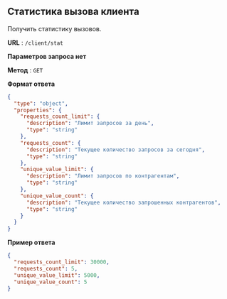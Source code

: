 ## Статистика вызова клиента

Получить статистику вызовов.

**URL** : `/client/stat`

**Параметров запроса нет**

**Метод** : `GET`

**Формат ответа**

```json
{
  "type": "object",
  "properties": {
    "requests_count_limit": {
      "description": "Лимит запросов за день",
      "type": "string"
    },
    "requests_count": {
      "description": "Текущее количество запросов за сегодня",
      "type": "string"
    },
    "unique_value_limit": {
      "description": "Лимит запросов по контрагентам",
      "type": "string"
    },
    "unique_value_count": {
      "description": "Текущее количество запрошенных контрагентов",
      "type": "string"
    }
  }
}
```

**Пример ответа**

```json
{
  "requests_count_limit": 30000,
  "requests_count": 5,
  "unique_value_limit": 5000,
  "unique_value_count": 5
}
```
